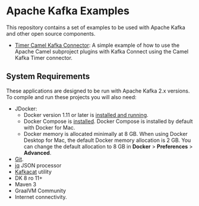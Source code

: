 # Apache Kafka Examples

This repository contains a set of examples to be used with Apache Kafka and other open source components.

* [Timer Camel Kafka Connector](camel-kafka-connectors): A simple example of how to use the Apache Camel subproject plugins with Kafka Connect using the Camel Kafka Timer connector.

## System Requirements

These applications are designed to be run with Apache Kafka 2.x versions. To compile and run these projects you will also need:

* JDocker:
  * Docker version 1.11 or later is [installed and running](https://docs.docker.com/engine/installation/).
  * Docker Compose is [installed](https://docs.docker.com/compose/install/). Docker Compose is installed by default with Docker for Mac.
  * Docker memory is allocated minimally at 8 GB. When using Docker Desktop for Mac, the default Docker memory allocation is 2 GB.  You can change the default allocation to 8 GB in **Docker** > **Preferences** > **Advanced**.
* [Git](https://git-scm.com/downloads).
* [jq](https://stedolan.github.io/jq/) JSON processor
* [Kafkacat](https://github.com/edenhill/kafkacat) utility
* DK 8 ro 11+
* Maven 3
* GraalVM Community
* Internet connectivity.
